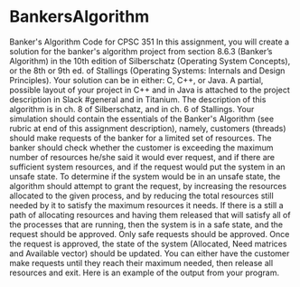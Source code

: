 # BankersAlgorithm
Banker's Algorithm Code for CPSC 351
In this assignment, you will create a solution for the banker's algorithm project from section 8.6.3 (Banker’s Algorithm) in the 10th edition of Silberschatz (Operating System Concepts), or the 8th or 9th ed. of Stallings (Operating Systems: Internals and Design Principles). Your solution can be in either: C, C++, or Java. A partial, possible layout of your project in C++ and in Java is attached to the project description in Slack #general and in Titanium. The description of this algorithm is in ch. 8 of Silberschatz, and in ch. 6 of Stallings.
Your simulation should contain the essentials of the Banker's Algorithm (see rubric at end of this assignment description), namely, customers (threads) should make requests of the banker for a limited set of resources. The banker should check whether the customer is exceeding the maximum number of resources he/she said it would ever request, and if there are sufficient system resources, and if the request would put the system in an unsafe state.
To determine if the system would be in an unsafe state, the algorithm should attempt to grant the request, by increasing the resources allocated to the given process, and by reducing the total resources still needed by it to satisfy the maximum resources it needs. If there is a still a path of allocating resources and having them released that will satisfy all of the processes that are running, then the system is in a safe state, and the request should be approved.
Only safe requests should be approved.
Once the request is approved, the state of the system (Allocated, Need matrices and Available vector) should be updated.
You can either have the customer make requests until they reach their maximum needed, then release all resources and exit. Here is an example of the output from your program.
